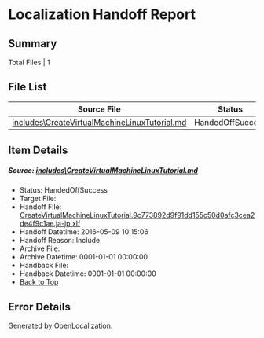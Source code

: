 # <a name='report-top'></a> Localization Handoff Report

## Summary
 Total Files | 1

## File List
 Source File | Status | Details 
 ----------- | ------ | ------- 
 [includes\CreateVirtualMachineLinuxTutorial.md](https://github.com/OpenLocalizationTest/azuretest/blob/7aa76a4cff359e6a321a4adcf8ca9d4ff83906f9/includes/CreateVirtualMachineLinuxTutorial.md) | HandedOffSuccess | [Details](#e96ba15a047807b1d26d7e54075dc891506b0adb16759)

## Item Details
##### <a name='e96ba15a047807b1d26d7e54075dc891506b0adb16759'></a> Source: [includes\CreateVirtualMachineLinuxTutorial.md](https://github.com/OpenLocalizationTest/azuretest/blob/7aa76a4cff359e6a321a4adcf8ca9d4ff83906f9/includes/CreateVirtualMachineLinuxTutorial.md)
* Status: HandedOffSuccess
* Target File: 
* Handoff File: [CreateVirtualMachineLinuxTutorial.9c773892d9f91dd155c50d0afc3cea2de4f9c1ae.ja-jp.xlf](https://github.com/OpenLocalizationTest/azuretest.handoff/blob/7218d75c2e676772627a125969fcfb87bbf595c4/ol-handoff/OpenLocalizationTestOrg/azure-content-jajp-test/master/ht/CreateVirtualMachineLinuxTutorial.9c773892d9f91dd155c50d0afc3cea2de4f9c1ae.ja-jp.xlf)
* Handoff Datetime: 2016-05-09 10:15:06
* Handoff Reason: Include
* Archive File: 
* Archive Datetime: 0001-01-01 00:00:00
* Handback File: 
* Handback Datetime: 0001-01-01 00:00:00
* [Back to Top](#report-top)


## Error Details

Generated by OpenLocalization.

